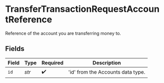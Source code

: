 # TransferTransactionRequestAccountReference

Reference of the account you are transferring money to.


## Fields

| Field                             | Type                              | Required                          | Description                       |
| --------------------------------- | --------------------------------- | --------------------------------- | --------------------------------- |
| `id`                              | *str*                             | :heavy_check_mark:                | 'id' from the Accounts data type. |